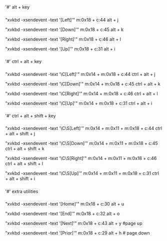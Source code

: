 #####
'#' alt + key
#####
"xvkbd -xsendevent -text '\[Left]'"
m:0x18 + c:44
alt + j

"xvkbd -xsendevent -text '\[Down]'"
m:0x18 + c:45
alt + k

"xvkbd -xsendevent -text '\[Right]'"
m:0x18 + c:46
alt + l

"xvkbd -xsendevent -text '\[Up]'"
m:0x18 + c:31
alt + i

#####
'#' ctrl + alt + key
#####
"xvkbd -xsendevent -text '\C\[Left]'"
m:0x14 + m:0x18 + c:44
ctrl + alt + j

"xvkbd -xsendevent -text '\C\[Down]'"
m:0x14 + m:0x18 + c:45
ctrl + alt + k

"xvkbd -xsendevent -text '\C\[Right]'"
m:0x14 + m:0x18 + c:46
ctrl + alt + l

"xvkbd -xsendevent -text '\C\[Up]'"
m:0x14 + m:0x18 + c:31
ctrl + alt + i

#####
'#' ctrl + alt + shift + key
#####

"xvkbd -xsendevent -text '\C\S\[Left]'"
m:0x14 + m:0x11 + m:0x18 + c:44
ctrl + alt + shift + j

"xvkbd -xsendevent -text '\C\S\[Down]'"
m:0x14 + m:0x11 + m:0x18 + c:45
ctrl + alt + shift + k

"xvkbd -xsendevent -text '\C\S\[Right]'"
m:0x14 + m:0x11 + m:0x18 + c:46
ctrl + alt + shift + l

"xvkbd -xsendevent -text '\C\S\[Up]'"
m:0x14 + m:0x11 + m:0x18 + c:31
ctrl + alt + shift + i

#####
'#' extra utilities
#####

"xvkbd -xsendevent -text '\[Home]'"
m:0x18 + c:30
alt + u

"xvkbd -xsendevent -text '\[End]'"
m:0x18 + c:32
alt + o

"xvkbd -xsendevent -text '\[Next]'"
m:0x18 + c:43
alt + y  #page up   

"xvkbd -xsendevent -text '\[Prior]'"
m:0x18 + c:29
alt + h  # page down
